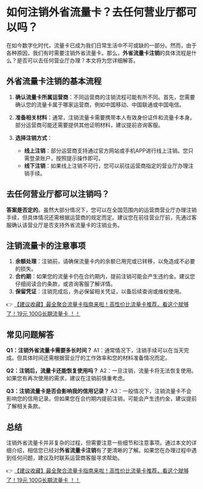 # 如何注销外省流量卡？去任何营业厅都可以吗？

在如今数字化时代，流量卡已成为我们日常生活中不可或缺的一部分。然而，由于各种原因，我们有时需要注销外省流量卡。那么，**外省流量卡注销**的具体流程是什么？是否可以去任何营业厅办理？本文将为您详细解答。

## 外省流量卡注销的基本流程

1. **确认流量卡所属运营商**：不同运营商的注销流程可能有所不同。首先，您需要确认您的流量卡属于哪家运营商，例如中国移动、中国联通或中国电信。

2. **准备相关材料**：通常，注销流量卡需要携带本人有效身份证件和流量卡本身。部分运营商可能还需要提供其他证明材料，建议提前咨询客服。

3. **选择注销方式**：
   - **线上注销**：部分运营商支持通过官方网站或手机APP进行线上注销。您只需登录账户，按照提示操作即可。
   - **线下注销**：如果线上注销不可行，您可以前往运营商指定的营业厅办理注销手续。

## 去任何营业厅都可以注销吗？

**答案是否定的**。虽然大部分情况下，您可以在全国范围内的运营商营业厅办理注销手续，但具体情况还需根据运营商的规定而定。建议您在前往营业厅前，先通过客服确认该营业厅是否支持外省流量卡的注销业务。

## 注销流量卡的注意事项

1. **余额处理**：注销前，请确保流量卡内的余额已用完或已转移，以免造成不必要的损失。
2. **合约期**：如果您的流量卡仍在合约期内，提前注销可能会产生违约金。建议您仔细阅读合约条款，或咨询客服了解详情。
3. **保留凭证**：注销完成后，务必保留相关凭证，以备后续查询或维权使用。

👉 [【建议收藏】最全聚合流量卡指南来啦！高性价比流量卡推荐，看这个就够了！19元 100G长期流量卡 ！！](https://bit.ly/Liuliangka)

## 常见问题解答

**Q1：注销外省流量卡需要多长时间？**
A1：通常情况下，注销手续可以在当天完成。但具体时间还需根据营业厅的工作效率和您的材料准备情况而定。

**Q2：注销后，流量卡还能恢复使用吗？**
A2：一旦注销，流量卡将无法恢复使用。如果您有再次使用的需求，建议在注销前慎重考虑。

**Q3：注销流量卡是否会影响我的信用记录？**
A3：一般情况下，注销流量卡不会影响您的信用记录。但如果您在合约期内提前注销，可能会产生违约金，建议提前了解相关条款。

## 总结

注销外省流量卡并非复杂的过程，但需要注意一些细节和注意事项。通过本文的详细介绍，相信您已经对**外省流量卡注销**有了更清晰的了解。如果您在办理过程中遇到任何问题，建议及时联系运营商客服寻求帮助。

👉 [【建议收藏】最全聚合流量卡指南来啦！高性价比流量卡推荐，看这个就够了！19元 100G长期流量卡 ！！](https://bit.ly/Liuliangka)